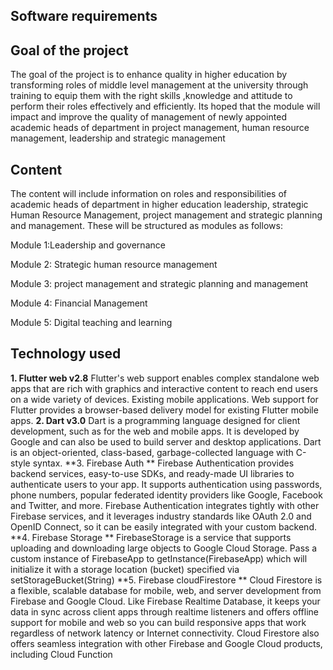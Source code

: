 ## **Software requirements** 
## **Goal of the project**

The goal of the project is to enhance quality in higher education by transforming roles of middle level management at the university through training to equip them with the right skills ,knowledge and attitude to perform their roles effectively and efficiently. Its hoped that the module will impact and improve the quality of management of newly appointed academic heads of department in project management, human resource management, leadership and strategic management

## **Content**

The content will include information on roles and responsibilities of academic heads of department in higher education leadership, strategic Human Resource Management, project management and strategic planning and management. These will be structured as modules as follows:

Module 1:Leadership and governance

Module 2: Strategic human resource management

Module 3: project management and strategic planning and management

Module 4: Financial Management

Module 5: Digital teaching and learning

## **Technology used**
**1. Flutter web v2.8**
Flutter's web support enables complex standalone web apps that are rich with graphics and interactive content to reach end users on a wide variety of devices. Existing mobile applications. Web support for Flutter provides a browser-based delivery model for existing Flutter mobile apps.
**2. Dart v3.0**
Dart is a programming language designed for client development, such as for the web and mobile apps. It is developed by Google and can also be used to build server and desktop applications. Dart is an object-oriented, class-based, garbage-collected language with C-style syntax.
**3. Firebase Auth **
Firebase Authentication provides backend services, easy-to-use SDKs, and ready-made UI libraries to authenticate users to your app. It supports authentication using passwords, phone numbers, popular federated identity providers like Google, Facebook and Twitter, and more.
Firebase Authentication integrates tightly with other Firebase services, and it leverages industry standards like OAuth 2.0 and OpenID Connect, so it can be easily integrated with your custom backend.
**4. Firebase Storage **
FirebaseStorage is a service that supports uploading and downloading large objects to Google Cloud Storage. Pass a custom instance of FirebaseApp to getInstance(FirebaseApp) which will initialize it with a storage location (bucket) specified via setStorageBucket(String)
**5. Firebase cloudFirestore **
Cloud Firestore is a flexible, scalable database for mobile, web, and server development from Firebase and Google Cloud. Like Firebase Realtime Database, it keeps your data in sync across client apps through realtime listeners and offers offline support for mobile and web so you can build responsive apps that work regardless of network latency or Internet connectivity. Cloud Firestore also offers seamless integration with other Firebase and Google Cloud products, including Cloud Function
